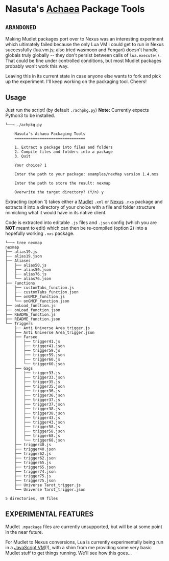 # Nasuta's [Achaea](https://www.achaea.com/) Package Tools

## `ABANDONED`

Making Mudlet packages port over to Nexus was an interesting experiment
which ultimately failed because the only Lua VM I could get to run in
Nexus successfully (lua.vm.js; also tried wasmoon and Fengari) doesn't
handle globals truly globally -- they don't persist between calls of
`lua.execute()`. That could be fine under controlled conditions, but most
Mudlet packages probably won't work this way.

Leaving this in its current state in case anyone else wants to fork and 
pick up the experiment. I'll keep working on the packaging tool. Cheers!

## Usage

Just run the script! (by default `./achpkg.py`)
**Note:** Currently expects Python3 to be installed.

```
└──╼ ./achpkg.py 

    Nasuta's Achaea Packaging Tools
    ===============================

    1. Extract a package into files and folders
    2. Compile files and folders into a package
    3. Quit

    Your choice? 1

    Enter the path to your package: examples/nexMap version 1.4.nxs

    Enter the path to store the result: nexmap

    Overwrite the target directory? (Y/n) y
```

Extracting (option 1) takes either a [Mudlet](https://www.mudlet.org/) `.xml`
or [Nexus](https://nexus.ironrealms.com/) `.nxs` package and extracts it into
a directory of your choice with a file and folder structure mimicking what it
would have in its native client.

Code is extracted into editable `.js` files and `.json` config (which you are
**NOT** meant to edit) which can then be re-compiled (option 2) into a
hopefully working `.nxs` package.

```
└──╼ tree nexmap
nexmap
├── alias19.js
├── alias19.json
├── Aliases
│   ├── alias50.js
│   ├── alias50.json
│   ├── alias76.js
│   └── alias76.json
├── Functions
│   ├── customTabs_function.js
│   ├── customTabs_function.json
│   ├── onGMCP_function.js
│   └── onGMCP_function.json
├── onLoad_function.js
├── onLoad_function.json
├── README_function.js
├── README_function.json
└── Triggers
    ├── Anti Universe Area_trigger.js
    ├── Anti Universe Area_trigger.json
    ├── Farsee
    │   ├── trigger41.js
    │   ├── trigger41.json
    │   ├── trigger59.js
    │   ├── trigger59.json
    │   ├── trigger60.js
    │   └── trigger60.json
    ├── Gags
    │   ├── trigger33.js
    │   ├── trigger33.json
    │   ├── trigger35.js
    │   ├── trigger35.json
    │   ├── trigger36.js
    │   ├── trigger36.json
    │   ├── trigger37.js
    │   ├── trigger37.json
    │   ├── trigger38.js
    │   ├── trigger38.json
    │   ├── trigger43.js
    │   ├── trigger43.json
    │   ├── trigger58.js
    │   ├── trigger58.json
    │   ├── trigger68.js
    │   └── trigger68.json
    ├── trigger40.js
    ├── trigger40.json
    ├── trigger62.js
    ├── trigger62.json
    ├── trigger65.js
    ├── trigger65.json
    ├── trigger74.json
    ├── trigger75.js
    ├── trigger75.json
    ├── Universe Tarot_trigger.js
    └── Universe Tarot_trigger.json

5 directories, 49 files
```

## EXPERIMENTAL FEATURES
Mudlet `.mpackage` files are currently unsupported, but will be at some point
in the near future.

For Mudlet to Nexus conversions, Lua is currently experimentally being run in
a [JavaScript VM](https://daurnimator.github.io/lua.vm.js/lua.vm.js.html)(!),
with a shim from me providing some very basic Mudlet stuff to get things
running. We'll see how this goes...
